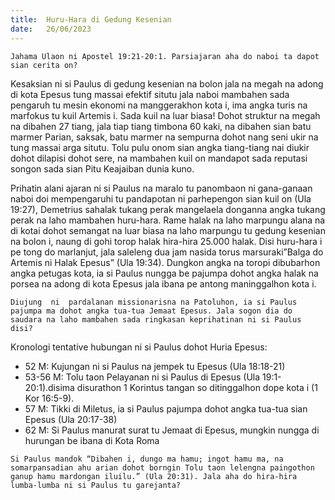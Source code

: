 ```yaml
---
title:  Huru-Hara di Gedung Kesenian
date:   26/06/2023
---
```


`Jahama Ulaon ni Apostel 19:21-20:1. Parsiajaran aha do naboi ta dapot sian cerita on?`

Kesaksian ni si Paulus di gedung kesenian na bolon jala na megah na adong di kota Epesus tung massai efektif situtu jala naboi mambahen sada pengaruh tu mesin ekonomi na manggerakhon kota i, ima angka turis na marfokus tu kuil Artemis i. Sada kuil na luar biasa! Dohot struktur na megah na dibahen 27 tiang, jala tiap tiang timbona 60 kaki, na dibahen sian batu marmer Parian, saksak, batu marmer na sempurna dohot nang seni ukir na tung massai arga situtu. Tolu pulu onom sian  angka  tiang-tiang nai diukir dohot dilapisi dohot  sere, na mambahen kuil on mandapot sada reputasi songon sada sian Pitu Keajaiban dunia kuno.

Prihatin alani ajaran ni si Paulus na maralo tu panombaon ni gana-ganaan naboi doi mempengaruhi tu pandapotan ni parhepengon sian kuil on (Ula 19:27), Demetrius sahalak tukang perak mangelaela donganna angka tukang perak na laho mambahen huru-hara. Rame halak na laho marpungu alana na di kotai dohot semangat na luar biasa na laho marpungu tu gedung kesenian na bolon i, naung di gohi torop halak hira-hira 25.000 halak. Disi huru-hara i pe tong do marlanjut, jala saleleng dua jam nasida torus marsuraki”Balga do Artemis ni Halak Epesus” (Ula 19:34). Dungkon angka na toropi dibubarhon angka petugas  kota, ia si Paulus nungga be pajumpa dohot angka halak na porsea na adong di kota Epesus jala ibana pe antong maninggalhon  kota i.

`Diujung  ni  pardalanan missionarisna na Patoluhon, ia si Paulus  pajumpa ma dohot angka tua-tua Jemaat Epesus. Jala sogon dia do saudara na laho mambahen sada ringkasan keprihatinan ni si Paulus disi?`

Kronologi tentative hubungan ni si Paulus dohot Huria Epesus:

* 52 M: Kujungan ni si Paulus na jempek tu Epesus (Ula 18:18-21)
* 53-56 M: Tolu taon Pelayanan ni si Paulus di Epesus (Ula 19:1-20:1).disima disurathon 1 Korintus tangan so ditinggalhon dope kota i (1 Kor 16:5-9).
* 57 M: Tikki di Miletus, ia si Paulus pajumpa dohot angka tua-tua sian Epesus (Ula 20:17-38)
* 62 M: Si Paulus manurat surat tu Jemaat di Epesus, mungkin nungga di hurungan be ibana di Kota Roma

`Si Paulus mandok “Dibahen i, dungo ma hamu; ingot hamu ma, na somarpansadian ahu arian dohot borngin Tolu taon lelengna paingothon ganup hamu mardongan iluilu.” (Ula 20:31). Jala aha do hira-hira lumba-lumba ni si Paulus tu garejanta?`